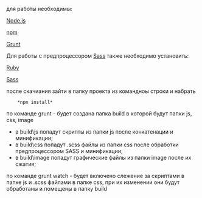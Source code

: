 для работы необходимы:

[Node.js](https://nodejs.org/en/)

[npm](https://www.npmjs.com/)

[Grunt](http://gruntjs.com/)



Для работы с предпроцессором [Sass](http://sass-lang.com) также необходимо установить:

[Ruby](http://www.ruby-lang.org/en/downloads/)

[Sass](http://sass-lang.com/download.html) 

после скачиания зайти в папку проекта из командноы строки и набрать

		*npm install*

по команде grunt - будет создана папка build в которой будут папки js, css, image

* в build\js попадут скрипты из папки js после конкатенации и минификации;
* в build\css  попадут .scss файлы  из папки css после обработки предпроцессором SASS и минификации;
* в build\image  попадут графические файлы  из папки image после их сжатия;

по команде grunt watch  -  будет включено слежение за скриптами в папке js  и .scss  файлами в папке css, при их изменении они будут обработаны и помещены в папку build
